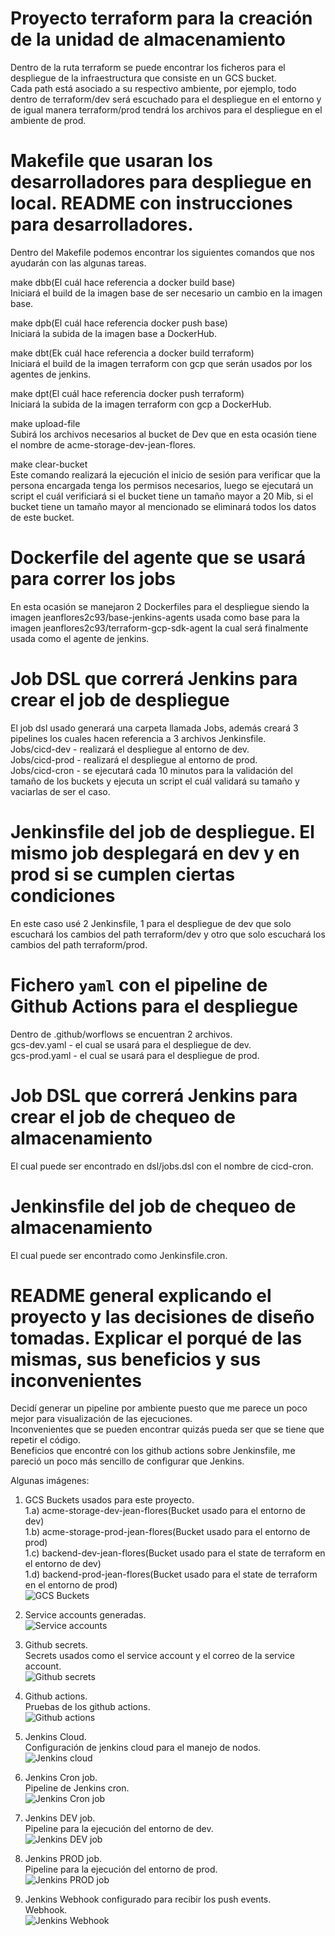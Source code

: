 # Proyecto terraform para la creación de la unidad de almacenamiento <br>
  Dentro de la ruta terraform se puede encontrar los ficheros para el despliegue de la infraestructura que consiste en un GCS bucket.<br>
  Cada path está asociado a su respectivo ambiente, por ejemplo, todo dentro de terraform/dev será escuchado para el despliegue en el entorno y de igual manera terraform/prod tendrá los archivos para el despliegue en el ambiente de prod.<br>

# Makefile que usaran los desarrolladores para despliegue en local. README con instrucciones para desarrolladores.<br>
  Dentro del Makefile podemos encontrar los siguientes comandos que nos ayudarán con las algunas tareas.<br>

  make dbb(El cuál hace referencia a docker build base)<br>
  Iniciará el build de la imagen base de ser necesario un cambio en la imagen base.<br>

  make dpb(El cuál hace referencia docker push base)<br>
  Iniciará la subida de la imagen base a DockerHub.<br>

  make dbt(Ek cuál hace referencia a docker build terraform)<br>
  Iniciará el build de la imagen terraform con gcp que serán usados por los agentes de jenkins.<br>
 
  make dpt(El cuál hace referencia docker push terraform)<br>
  Iniciará la subida de la imagen terraform con gcp a DockerHub.<br>

  make upload-file<br>
  Subirá los archivos necesarios al bucket de Dev que en esta ocasión tiene el nombre de  acme-storage-dev-jean-flores.<br>

  make clear-bucket<br>
  Este comando realizará la ejecución el inicio de sesión para verificar que la persona encargada tenga los permisos necesarios, luego se ejecutará un script el cuál verificiará si el bucket tiene un tamaño mayor a 20 Mib, si el bucket tiene un tamaño mayor al mencionado se eliminará todos los datos de este bucket.<br>

# Dockerfile del agente que se usará para correr los jobs<br>
  En esta ocasión se manejaron 2 Dockerfiles para el despliegue siendo la imagen jeanflores2c93/base-jenkins-agents usada como base para la imagen jeanflores2c93/terraform-gcp-sdk-agent la cual será finalmente usada como el agente de jenkins.<br>

# Job DSL que correrá Jenkins para crear el job de despliegue<br>
  El job dsl usado generará una carpeta llamada Jobs, además creará 3 pipelines los cuales hacen referencia a 3 archivos Jenkinsfile.<br>
  Jobs/cicd-dev - realizará el despliegue al entorno de dev.<br>
  Jobs/cicd-prod - realizará el despliegue al entorno de prod.<br>
  Jobs/cicd-cron - se ejecutará cada 10 minutos para la validación del tamaño de los buckets y ejecuta un script el cuál validará su tamaño y vaciarlas de ser el caso.<br>

# Jenkinsfile del job de despliegue. El mismo job desplegará en dev y en prod si se cumplen ciertas condiciones<br>
  En este caso usé 2 Jenkinsfile, 1 para el despliegue de dev que solo escuchará los cambios del path terraform/dev y otro que solo escuchará los cambios del path terraform/prod.<br>

# Fichero `yaml` con el pipeline de Github Actions para el despliegue<br>
  Dentro de .github/worflows se encuentran 2 archivos.<br>
  gcs-dev.yaml - el cual se usará para el despliegue de dev.<br>
  gcs-prod.yaml - el cual se usará para el despliegue de prod.<br>

# Job DSL que correrá Jenkins para crear el job de chequeo de almacenamiento<br>
  El cual puede ser encontrado en dsl/jobs.dsl con el nombre de cicd-cron.<br>

# Jenkinsfile del job de chequeo de almacenamiento<br>
  El cual puede ser encontrado como Jenkinsfile.cron.<br>

# README general explicando el proyecto y las decisiones de diseño tomadas. Explicar el porqué de las mismas, sus beneficios y sus inconvenientes<br>
  Decidí generar un pipeline por ambiente puesto que me parece un poco mejor para visualización de las ejecuciones.<br>
  Inconvenientes que se pueden encontrar quizás pueda ser que se tiene que repetir el código.<br>
  Beneficios que encontré con los github actions sobre Jenkinsfile, me pareció un poco más sencillo de configurar que Jenkins.<br>


Algunas imágenes:<br>

1. GCS Buckets usados para este proyecto.<br>
  1.a) acme-storage-dev-jean-flores(Bucket usado para el entorno de dev)<br>
  1.b) acme-storage-prod-jean-flores(Bucket usado para el entorno de prod)<br>
  1.c) backend-dev-jean-flores(Bucket usado para el state de terraform en el entorno de dev)<br>
  1.d) backend-prod-jean-flores(Bucket usado para el state de terraform en el entorno de prod)<br>
  ![GCS Buckets](/images/gcs-buckets.png)

2. Service accounts generadas.<br>
  ![Service accounts](/images/sa.png)


3. Github secrets.<br>
  Secrets usados como el service account y el correo de la service account.<br>
  ![Github secrets](/images/github-secrets.png)

4. Github actions.<br>
  Pruebas de los github actions.<br>
  ![Github actions](/images/github-actions.png)

5. Jenkins Cloud.<br>
  Configuración de jenkins cloud para el manejo de nodos.<br>
  ![Jenkins cloud](/images/jenkins-cloud.png)

6. Jenkins Cron job.<br>
  Pipeline de Jenkins cron.<br>
  ![Jenkins Cron job](/images/jenkins-cron.png)

7. Jenkins DEV job.<br>
  Pipeline para la ejecución del entorno de dev.<br>
  ![Jenkins DEV job](/images/jenkins-dev.png)

8. Jenkins PROD job.<br>
  Pipeline para la ejecución del entorno de prod.<br>
  ![Jenkins PROD job](/images/jenkins-prod.png)

9. Jenkins Webhook configurado para recibir los push events.<br>
  Webhook.<br>
  ![Jenkins Webhook](/images/jenkins-webhook.png)
